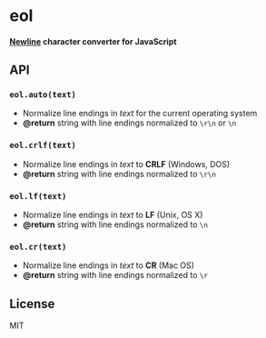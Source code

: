 # eol
#### [Newline](http://en.wikipedia.org/wiki/Newline) character converter for JavaScript

## API

### `eol.auto(text)`
- Normalize line endings in <var>text</var> for the current operating system
- <b>@return</b> string with line endings normalized to `\r\n` or `\n`

### `eol.crlf(text)`
- Normalize line endings in <var>text</var> to <b>CRLF</b> (Windows, DOS)
- <b>@return</b> string with line endings normalized to `\r\n`

### `eol.lf(text)`
- Normalize line endings in <var>text</var> to <b>LF</b> (Unix, OS X)
- <b>@return</b> string with line endings normalized to `\n`

### `eol.cr(text)`
- Normalize line endings in <var>text</var> to <b>CR</b> (Mac OS)
- <b>@return</b> string with line endings normalized to `\r`

## License
MIT